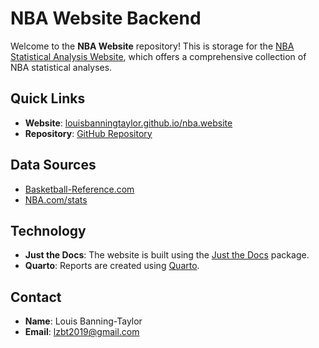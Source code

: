 # NBA Website Backend

Welcome to the **NBA Website** repository! This is storage for the [NBA Statistical Analysis Website](https://louisbanningtaylor.github.io/nba.website/), which offers a comprehensive collection of NBA statistical analyses.

## Quick Links

- **Website**: [louisbanningtaylor.github.io/nba.website](https://louisbanningtaylor.github.io/nba.website/)
- **Repository**: [GitHub Repository](https://github.com/louisbanningtaylor/nba.website)


## Data Sources

- [Basketball-Reference.com](https://www.basketball-reference.com/)
- [NBA.com/stats](https://www.nba.com/stats)

## Technology

- **Just the Docs**: The website is built using the [Just the Docs](https://just-the-docs.github.io/) package.
- **Quarto**: Reports are created using [Quarto](https://quarto.org/).


## Contact 
- **Name**: Louis Banning-Taylor 
- **Email**: lzbt2019@gmail.com 

